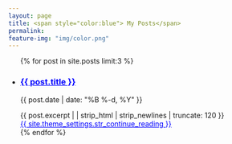 ```yaml
---
layout: page
title: <span style="color:blue"> My Posts</span>
permalink: 
feature-img: "img/color.png"
---
```


<div class="posts">
    <ul>
      {% for post in site.posts limit:3 %}
			 <div container-fluid>
			  <div class="row">
          <div class="col-xs-6 col-sm-3">
            <li class="post-teaser">
              <h3>
                <a style="color:blue" class="post-link" href="{{ post.url | prepend: site.baseurl }}">
                {{ post.title }}
                </a>
              </h3>
              <p class="meta">
                {{ post.date | date: "%B %-d, %Y" }}
              </p>
              <div class="excerpt">
                {{ post.excerpt | | strip_html | strip_newlines | truncate: 120 }}
              </div>
              <a style="color:blue" href="{{ post.url | prepend: site.baseurl }}">
                {{ site.theme_settings.str_continue_reading }}
              </a>
            </li>
			    </div>
			  </div>
				</div>
      {% endfor %}
    </ul>
  </div>